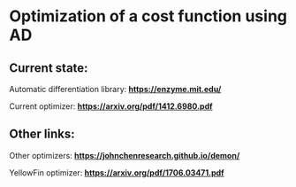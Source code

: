 # Optimization of a cost function using AD

## Current state:

Automatic differentiation library: **https://enzyme.mit.edu/**

Current optimizer: **https://arxiv.org/pdf/1412.6980.pdf**

## Other links:

Other optimizers: **https://johnchenresearch.github.io/demon/**

YellowFin optimizer: **https://arxiv.org/pdf/1706.03471.pdf**


